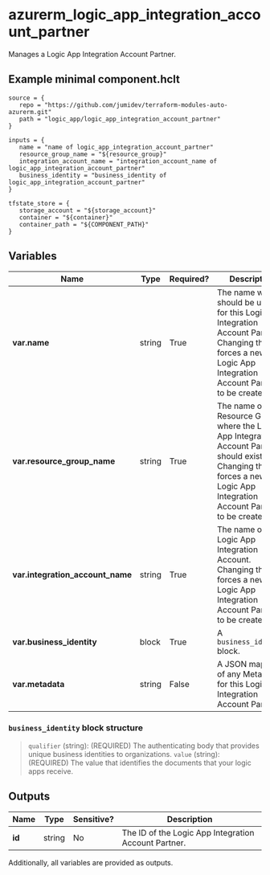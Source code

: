 # azurerm_logic_app_integration_account_partner

Manages a Logic App Integration Account Partner.

## Example minimal component.hclt

```hcl
source = {
   repo = "https://github.com/jumidev/terraform-modules-auto-azurerm.git" 
   path = "logic_app/logic_app_integration_account_partner" 
}

inputs = {
   name = "name of logic_app_integration_account_partner" 
   resource_group_name = "${resource_group}" 
   integration_account_name = "integration_account_name of logic_app_integration_account_partner" 
   business_identity = "business_identity of logic_app_integration_account_partner" 
}

tfstate_store = {
   storage_account = "${storage_account}" 
   container = "${container}" 
   container_path = "${COMPONENT_PATH}" 
}

```

## Variables

| Name | Type | Required? |  Description |
| ---- | ---- | --------- |  ----------- |
| **var.name** | string | True | The name which should be used for this Logic App Integration Account Partner. Changing this forces a new Logic App Integration Account Partner to be created. | 
| **var.resource_group_name** | string | True | The name of the Resource Group where the Logic App Integration Account Partner should exist. Changing this forces a new Logic App Integration Account Partner to be created. | 
| **var.integration_account_name** | string | True | The name of the Logic App Integration Account. Changing this forces a new Logic App Integration Account Partner to be created. | 
| **var.business_identity** | block | True | A `business_identity` block. | 
| **var.metadata** | string | False | A JSON mapping of any Metadata for this Logic App Integration Account Partner. | 

### `business_identity` block structure

> `qualifier` (string): (REQUIRED) The authenticating body that provides unique business identities to organizations.
> `value` (string): (REQUIRED) The value that identifies the documents that your logic apps receive.



## Outputs

| Name | Type | Sensitive? | Description |
| ---- | ---- | --------- | --------- |
| **id** | string | No  | The ID of the Logic App Integration Account Partner. | 

Additionally, all variables are provided as outputs.
